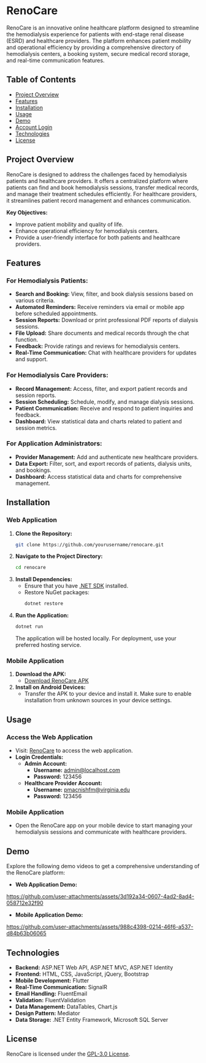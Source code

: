 # RenoCare

RenoCare is an innovative online healthcare platform designed to streamline the hemodialysis experience for patients with end-stage renal disease (ESRD) and healthcare providers. The platform enhances patient mobility and operational efficiency by providing a comprehensive directory of hemodialysis centers, a booking system, secure medical record storage, and real-time communication features.

## Table of Contents

- [Project Overview](#project-overview)
- [Features](#features)
- [Installation](#installation)
- [Usage](#usage)
- [Demo](#demo)
- [Account Login](#account-login)
- [Technologies](#technologies)
- [License](#license)

## Project Overview

RenoCare is designed to address the challenges faced by hemodialysis patients and healthcare providers. It offers a centralized platform where patients can find and book hemodialysis sessions, transfer medical records, and manage their treatment schedules efficiently. For healthcare providers, it streamlines patient record management and enhances communication.

**Key Objectives:**
- Improve patient mobility and quality of life.
- Enhance operational efficiency for hemodialysis centers.
- Provide a user-friendly interface for both patients and healthcare providers.

## Features

### For Hemodialysis Patients:
- **Search and Booking:** View, filter, and book dialysis sessions based on various criteria.
- **Automated Reminders:** Receive reminders via email or mobile app before scheduled appointments.
- **Session Reports:** Download or print professional PDF reports of dialysis sessions.
- **File Upload:** Share documents and medical records through the chat function.
- **Feedback:** Provide ratings and reviews for hemodialysis centers.
- **Real-Time Communication:** Chat with healthcare providers for updates and support.

### For Hemodialysis Care Providers:
- **Record Management:** Access, filter, and export patient records and session reports.
- **Session Scheduling:** Schedule, modify, and manage dialysis sessions.
- **Patient Communication:** Receive and respond to patient inquiries and feedback.
- **Dashboard:** View statistical data and charts related to patient and session metrics.

### For Application Administrators:
- **Provider Management:** Add and authenticate new healthcare providers.
- **Data Export:** Filter, sort, and export records of patients, dialysis units, and bookings.
- **Dashboard:** Access statistical data and charts for comprehensive management.

## Installation

### Web Application

1. **Clone the Repository:**
    ```bash
    git clone https://github.com/yourusername/renocare.git
    ```
2. **Navigate to the Project Directory:**
    ```bash
    cd renocare
    ```
3. **Install Dependencies:**
    - Ensure that you have [.NET SDK](https://dotnet.microsoft.com/download) installed.
    - Restore NuGet packages:
      ```bash
      dotnet restore
      ```
4. **Run the Application:**
    ```bash
    dotnet run
    ```
   The application will be hosted locally. For deployment, use your preferred hosting service.

### Mobile Application

1. **Download the APK:**
    - [Download RenoCare APK](https://drive.google.com/file/d/1OEBsasn0__JdRGOnOkc-KswENBCZMOAb/view?usp=drive_link)
2. **Install on Android Devices:**
    - Transfer the APK to your device and install it. Make sure to enable installation from unknown sources in your device settings.

## Usage

### Access the Web Application
- Visit: [RenoCare](https://renocare.azurewebsites.net) to access the web application.
- **Login Credentials:**
  - **Admin Account:**
    - **Username:** admin@localhost.com
    - **Password:** 123456
  - **Healthcare Provider Account:**
    - **Username:** pmacnishfm@virginia.edu
    - **Password:** 123456

### Mobile Application
- Open the RenoCare app on your mobile device to start managing your hemodialysis sessions and communicate with healthcare providers.

## Demo

Explore the following demo videos to get a comprehensive understanding of the RenoCare platform:

- **Web Application Demo:**

https://github.com/user-attachments/assets/3d192a34-0607-4ad2-8ad4-058712e32f90
- **Mobile Application Demo:**

https://github.com/user-attachments/assets/988c4398-0214-46f6-a537-d84b63b06065

## Technologies

- **Backend:** ASP.NET Web API, ASP.NET MVC, ASP.NET Identity
- **Frontend:** HTML, CSS, JavaScript, jQuery, Bootstrap
- **Mobile Development:** Flutter
- **Real-Time Communication:** SignalR
- **Email Handling:** FluentEmail
- **Validation:** FluentValidation
- **Data Management:** DataTables, Chart.js
- **Design Pattern:** Mediator
- **Data Storage:** .NET Entity Framework, Microsoft SQL Server

## License

RenoCare is licensed under the [GPL-3.0 License](https://opensource.org/licenses/GPL-3.0).
